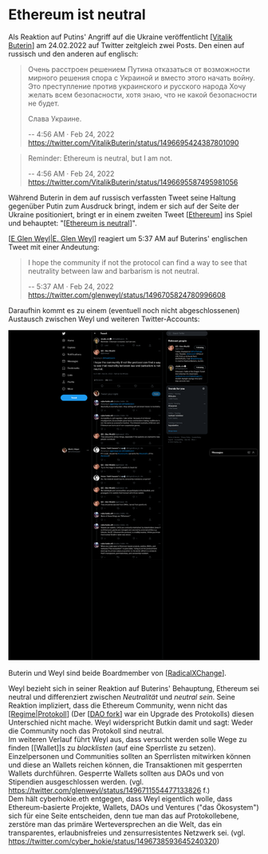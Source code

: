 # Ethereum ist neutral

Als Reaktion auf Putins' Angriff auf die Ukraine veröffentlicht [[Vitalik Buterin]] am 24.02.2022 auf Twitter zeitgleich zwei Posts. Den einen auf russisch und den anderen auf englisch:

> Очень расстроен решением Путина отказаться от возможности мирного решения спора с Украиной и вместо этого начать войну. Это преступление против украинского и русского народа Хочу желать всем безопасности, хотя знаю, что не какой безопасности не будет.
>
> Слава Украине.
> 
> -- 4:56 AM · Feb 24, 2022 https://twitter.com/VitalikButerin/status/1496695424387801090


> Reminder: Ethereum is neutral, but I am not.
> 
> -- 4:56 AM · Feb 24, 2022 https://twitter.com/VitalikButerin/status/1496695587495981056

Während Buterin in dem auf russisch verfassten Tweet seine Haltung gegenüber Putin zum Ausdruck bringt, indem er sich auf der Seite der Ukraine positioniert, bringt er in einem zweiten Tweet [[Ethereum]] ins Spiel und behauptet: "[[Ethereum is neutral]]".

[[E Glen Weyl|E. Glen Weyl]] reagiert um 5:37 AM auf Buterins' englischen Tweet mit einer Andeutung:
> I hope the community if not the protocol can find a way to see that neutrality between law and barbarism is not neutral.
> 
> -- 5:37 AM · Feb 24, 2022 https://twitter.com/glenweyl/status/1496705824780996608

Daraufhin kommt es zu einem (eventuell noch nicht abgeschlossenen) Austausch zwischen Weyl und weiteren Twitter-Accounts:

![](ethereum-neutral-twitter.png)

Buterin und Weyl sind beide Boardmember von [[RadicalXChange]].

Weyl bezieht sich in seiner Reaktion auf Buterins' Behauptung, Ethereum sei neutral und differenziert zwischen _Neutralität_ und _neutral sein_. Seine Reaktion impliziert, dass die Ethereum Community, wenn nicht das [[Regime|Protokoll]] (Der [[DAO fork]] war ein Upgrade des Protokolls) diesen Unterschied nicht mache. Weyl widerspricht Butkin damit und sagt: Weder die Community noch das Protokoll sind neutral.  
Im weiteren Verlauf führt Weyl aus, dass versucht werden solle Wege zu finden [[Wallet]]s zu _blacklisten_ (auf eine Sperrliste zu setzen). Einzelpersonen und Communities sollten an Sperrlisten mitwirken können und diese an Wallets reichen können, die Transaktionen mit gesperrten Wallets durchführen. Gesperrte Wallets sollten aus DAOs und von Stipendien ausgeschlossen werden. (vgl. https://twitter.com/glenweyl/status/1496711554477133826 f.)  
Dem hält cyberhokie.eth entgegen, dass Weyl eigentlich wolle, dass Ethereum-basierte Projekte, Wallets, DAOs und Ventures ("das Ökosystem") sich für eine Seite entscheiden, denn tue man das auf Protokollebene, zerstöre man das primäre Werteversprechen an die Welt, das ein transparentes, erlaubnisfreies und zensurresistentes Netzwerk sei. (vgl. https://twitter.com/cyber_hokie/status/1496738593645240320) 

[Vitalik Buterin]: <Vitalik Buterin.md> "Vitalik Buterin"
[Ethereum]: Ethereum.md "Ethereum"
[Ethereum is neutral]: <Ethereum is neutral.md> "Ethereum ist neutral"
[E Glen Weyl|E. Glen Weyl]: <E Glen Weyl.md> "E. Glen Weyl"
[RadicalXChange]: RadicalxChange.md "RadicalxChange"
[Regime|Protokoll]: Regime.md "Protokoll"
[DAO fork]: <DAO fork.md> "DAO fork"